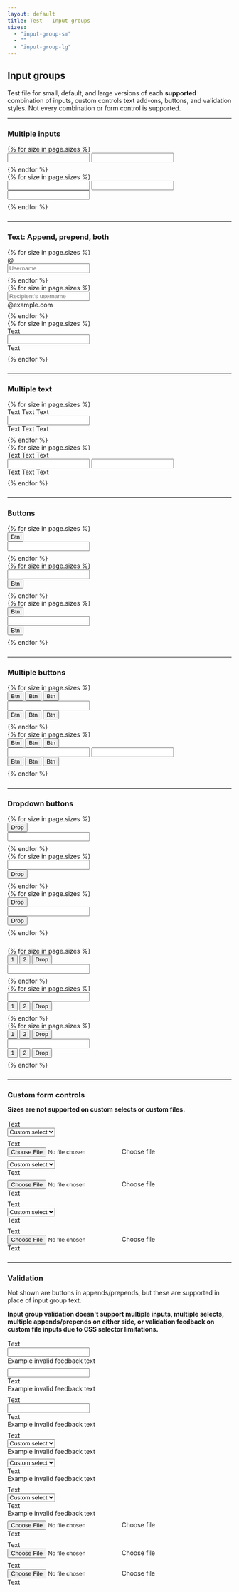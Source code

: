 ```yaml
---
layout: default
title: Test - Input groups
sizes:
  - "input-group-sm"
  - ""
  - "input-group-lg"
---
```


<style>
main { padding: 2rem; }
.input-group { margin-bottom: .5rem; }
.row { margin-top: 1rem; margin-bottom: 1.5rem; }
hr { margin-bottom: 1.5rem; }
h3, p { margin-bottom: 0; }
h2 + p { max-width: var(--breakpoint-md); }
</style>

## Input groups
Test file for small, default, and large versions of each **supported** combination of inputs, custom controls text add-ons, buttons, and validation styles. Not every combination or form control is supported.

---

### Multiple inputs

<div class="row">
  <div class="col-md">
    {% for size in page.sizes %}
    <div class="input-group {{ size }}">
      <input type="text" class="form-control">
      <input type="text" class="form-control">
    </div>
    {% endfor %}
  </div>

  <div class="col-md">
    {% for size in page.sizes %}
    <div class="input-group {{ size }}">
      <input type="text" class="form-control">
      <input type="text" class="form-control">
      <input type="text" class="form-control">
    </div>
    {% endfor %}
  </div>
</div>

---

### Text: Append, prepend, both

<div class="row">
  <div class="col-md">
    {% for size in page.sizes %}
    <div class="input-group {{ size }}">
      <div class="input-group-prepend">
        <span class="input-group-text">@</span>
      </div>
      <input type="text" class="form-control" placeholder="Username">
    </div>
    {% endfor %}
  </div>

  <div class="col-md">
    {% for size in page.sizes %}
    <div class="input-group {{ size }}">
      <input type="text" class="form-control" placeholder="Recipient's username">
      <div class="input-group-append">
        <span class="input-group-text">@example.com</span>
      </div>
    </div>
    {% endfor %}
  </div>

  <div class="col-md">
    {% for size in page.sizes %}
    <div class="input-group {{ size }}">
      <div class="input-group-prepend"><span class="input-group-text">Text</span></div>
      <input type="text" class="form-control">
      <div class="input-group-append"><span class="input-group-text">Text</span></div>
    </div>
    {% endfor %}
  </div>
</div>

---

### Multiple text

<div class="row">
  <div class="col-md">
    {% for size in page.sizes %}
    <div class="input-group {{ size }}">
      <div class="input-group-prepend">
        <span class="input-group-text">Text</span>
        <span class="input-group-text">Text</span>
        <span class="input-group-text">Text</span>
      </div>
      <input type="text" class="form-control">
      <div class="input-group-append">
        <span class="input-group-text">Text</span>
        <span class="input-group-text">Text</span>
        <span class="input-group-text">Text</span>
      </div>
    </div>
    {% endfor %}
  </div>

  <div class="col-md">
    {% for size in page.sizes %}
    <div class="input-group {{ size }}">
      <div class="input-group-prepend">
        <span class="input-group-text">Text</span>
        <span class="input-group-text">Text</span>
        <span class="input-group-text">Text</span>
      </div>
      <input type="text" class="form-control">
      <input type="text" class="form-control">
      <div class="input-group-append">
        <span class="input-group-text">Text</span>
        <span class="input-group-text">Text</span>
        <span class="input-group-text">Text</span>
      </div>
    </div>
    {% endfor %}
  </div>
</div>

---

### Buttons

<div class="row">
  <div class="col-md">
    {% for size in page.sizes %}
    <div class="input-group {{ size }}">
      <div class="input-group-prepend">
        <button class="btn btn-outline-secondary" type="button">Btn</button>
      </div>
      <input type="text" class="form-control" placeholder="">
    </div>
    {% endfor %}
  </div>

  <div class="col-md">
    {% for size in page.sizes %}
    <div class="input-group {{ size }}">
      <input type="text" class="form-control" placeholder="">
      <div class="input-group-append">
        <button class="btn btn-outline-secondary" type="button">Btn</button>
      </div>
    </div>
    {% endfor %}
  </div>

  <div class="col-md">
    {% for size in page.sizes %}
    <div class="input-group {{ size }}">
      <div class="input-group-prepend">
        <button class="btn btn-outline-secondary" type="button">Btn</button>
      </div>
      <input type="text" class="form-control" placeholder="">
      <div class="input-group-append">
        <button class="btn btn-outline-secondary" type="button">Btn</button>
      </div>
    </div>
    {% endfor %}
  </div>
</div>

---

### Multiple buttons

<div class="row">
  <div class="col-md">
    {% for size in page.sizes %}
    <div class="input-group {{ size }}">
      <div class="input-group-prepend">
        <button class="btn btn-outline-secondary" type="button">Btn</button>
        <button class="btn btn-outline-secondary" type="button">Btn</button>
        <button class="btn btn-outline-secondary" type="button">Btn</button>
      </div>
      <input type="text" class="form-control">
      <div class="input-group-append">
        <button class="btn btn-outline-secondary" type="button">Btn</button>
        <button class="btn btn-outline-secondary" type="button">Btn</button>
        <button class="btn btn-outline-secondary" type="button">Btn</button>
      </div>
    </div>
    {% endfor %}
  </div>

  <div class="col-md">
    {% for size in page.sizes %}
    <div class="input-group {{ size }}">
      <div class="input-group-prepend">
        <button class="btn btn-outline-secondary" type="button">Btn</button>
        <button class="btn btn-outline-secondary" type="button">Btn</button>
        <button class="btn btn-outline-secondary" type="button">Btn</button>
      </div>
      <input type="text" class="form-control">
      <input type="text" class="form-control">
      <div class="input-group-append">
        <button class="btn btn-outline-secondary" type="button">Btn</button>
        <button class="btn btn-outline-secondary" type="button">Btn</button>
        <button class="btn btn-outline-secondary" type="button">Btn</button>
      </div>
    </div>
    {% endfor %}
  </div>
</div>

---

### Dropdown buttons

<div class="row">
  <div class="col-md">
    {% for size in page.sizes %}
    <div class="input-group {{ size }}">
      <div class="input-group-prepend">
        <button type="button" class="btn btn-outline-secondary dropdown-toggle" data-toggle="dropdown">Drop</button>
        <div class="dropdown-menu"></div>
      </div>
      <input type="text" class="form-control">
    </div>
    {% endfor %}
  </div>

  <div class="col-md">
    {% for size in page.sizes %}
    <div class="input-group {{ size }}">
      <input type="text" class="form-control">
      <div class="input-group-append">
        <button type="button" class="btn btn-outline-secondary dropdown-toggle" data-toggle="dropdown">Drop</button>
        <div class="dropdown-menu"></div>
      </div>
    </div>
    {% endfor %}
  </div>

  <div class="col-md">
    {% for size in page.sizes %}
    <div class="input-group {{ size }}">
      <div class="input-group-prepend">
        <button type="button" class="btn btn-outline-secondary dropdown-toggle" data-toggle="dropdown">Drop</button>
        <div class="dropdown-menu"></div>
      </div>
      <input type="text" class="form-control">
      <div class="input-group-append">
        <button type="button" class="btn btn-outline-secondary dropdown-toggle" data-toggle="dropdown">Drop</button>
        <div class="dropdown-menu"></div>
      </div>
    </div>
    {% endfor %}
  </div>
</div>

<div class="row">
  <div class="col-md">
    {% for size in page.sizes %}
    <div class="input-group {{ size }}">
      <div class="input-group-prepend">
        <button type="button" class="btn btn-outline-secondary">1</button>
        <button type="button" class="btn btn-outline-secondary">2</button>
        <button type="button" class="btn btn-outline-secondary dropdown-toggle" data-toggle="dropdown">Drop</button>
        <div class="dropdown-menu"></div>
      </div>
      <input type="text" class="form-control">
    </div>
    {% endfor %}
  </div>

  <div class="col-md">
    {% for size in page.sizes %}
    <div class="input-group {{ size }}">
      <input type="text" class="form-control">
      <div class="input-group-append">
        <button type="button" class="btn btn-outline-secondary">1</button>
        <button type="button" class="btn btn-outline-secondary">2</button>
        <button type="button" class="btn btn-outline-secondary dropdown-toggle" data-toggle="dropdown">Drop</button>
        <div class="dropdown-menu"></div>
      </div>
    </div>
    {% endfor %}
  </div>

  <div class="col-md">
    {% for size in page.sizes %}
    <div class="input-group {{ size }}">
      <div class="input-group-prepend">
        <button type="button" class="btn btn-outline-secondary">1</button>
        <button type="button" class="btn btn-outline-secondary">2</button>
        <button type="button" class="btn btn-outline-secondary dropdown-toggle" data-toggle="dropdown">Drop</button>
        <div class="dropdown-menu"></div>
      </div>
      <input type="text" class="form-control">
      <div class="input-group-append">
        <button type="button" class="btn btn-outline-secondary">1</button>
        <button type="button" class="btn btn-outline-secondary">2</button>
        <button type="button" class="btn btn-outline-secondary dropdown-toggle" data-toggle="dropdown">Drop</button>
        <div class="dropdown-menu"></div>
      </div>
    </div>
    {% endfor %}
  </div>
</div>

---

### Custom form controls
<strong class="text-danger">Sizes are not supported on custom selects or custom files.</strong>

<div class="row">
  <div class="col-md">
    <div class="input-group">
      <div class="input-group-prepend"><span class="input-group-text">Text</span></div>
      <select class="custom-select">
        <option selected>Custom select</option>
      </select>
    </div>
    <div class="input-group">
      <div class="input-group-prepend"><span class="input-group-text">Text</span></div>
      <div class="custom-file">
        <input type="file" class="custom-file-input" id="customFile">
        <label class="custom-file-label" for="customFile">Choose file</label>
      </div>
    </div>
  </div>

  <div class="col-md">
    <div class="input-group">
      <select class="custom-select">
        <option selected>Custom select</option>
      </select>
      <div class="input-group-append"><span class="input-group-text">Text</span></div>
    </div>
    <div class="input-group">
      <div class="custom-file">
        <input type="file" class="custom-file-input" id="customFile2">
        <label class="custom-file-label" for="customFile2">Choose file</label>
      </div>
      <div class="input-group-append"><span class="input-group-text">Text</span></div>
    </div>
  </div>

  <div class="col-md">
    <div class="input-group">
      <div class="input-group-prepend"><span class="input-group-text">Text</span></div>
      <select class="custom-select">
        <option selected>Custom select</option>
      </select>
      <div class="input-group-append"><span class="input-group-text">Text</span></div>
    </div>
    <div class="input-group">
      <div class="input-group-prepend"><span class="input-group-text">Text</span></div>
      <div class="custom-file">
        <input type="file" class="custom-file-input" id="customFile3">
        <label class="custom-file-label" for="customFile3">Choose file</label>
      </div>
      <div class="input-group-append"><span class="input-group-text">Text</span></div>
    </div>
  </div>
</div>

---

### Validation
Not shown are buttons in appends/prepends, but these are supported in place of input group text.

<strong class="text-danger">Input group validation doesn't support multiple inputs, multiple selects, multiple appends/prepends on either side, or validation feedback on custom file inputs due to CSS selector limitations.</strong>

<div class="row">
  <div class="col-md">
    <div class="input-group">
      <div class="input-group-prepend">
        <span class="input-group-text">Text</span>
      </div>
      <input type="text" class="form-control is-invalid">
      <div class="invalid-feedback">
        Example invalid feedback text
      </div>
    </div>
    <div class="input-group">
      <input type="text" class="form-control is-invalid">
      <div class="input-group-append">
        <span class="input-group-text">Text</span>
      </div>
      <div class="invalid-feedback">
        Example invalid feedback text
      </div>
    </div>
    <div class="input-group">
      <div class="input-group-prepend">
        <span class="input-group-text">Text</span>
      </div>
      <input type="text" class="form-control is-invalid">
      <div class="input-group-append">
        <span class="input-group-text">Text</span>
      </div>
      <div class="invalid-feedback">
        Example invalid feedback text
      </div>
    </div>
  </div>

  <div class="col-md">
    <div class="input-group">
      <div class="input-group-prepend"><span class="input-group-text">Text</span></div>
      <select class="custom-select is-invalid">
        <option selected>Custom select</option>
      </select>
      <div class="invalid-feedback">
        Example invalid feedback text
      </div>
    </div>
    <div class="input-group">
      <select class="custom-select is-invalid">
        <option selected>Custom select</option>
      </select>
      <div class="input-group-append"><span class="input-group-text">Text</span></div>
      <div class="invalid-feedback">
        Example invalid feedback text
      </div>
    </div>
    <div class="input-group">
      <div class="input-group-prepend"><span class="input-group-text">Text</span></div>
      <select class="custom-select is-invalid">
        <option selected>Custom select</option>
      </select>
      <div class="input-group-append"><span class="input-group-text">Text</span></div>
      <div class="invalid-feedback">
        Example invalid feedback text
      </div>
    </div>
  </div>

  <div class="col-md">
    <div class="input-group">
      <div class="custom-file">
        <input type="file" class="custom-file-input is-invalid" id="customFile4">
        <label class="custom-file-label" for="customFile4">Choose file</label>
      </div>
      <div class="input-group-append"><span class="input-group-text">Text</span></div>
    </div>
    <div class="input-group">
      <div class="input-group-prepend"><span class="input-group-text">Text</span></div>
      <div class="custom-file">
        <input type="file" class="custom-file-input is-invalid" id="customFile5">
        <label class="custom-file-label" for="customFile5">Choose file</label>
      </div>
    </div>
    <div class="input-group">
      <div class="input-group-prepend"><span class="input-group-text">Text</span></div>
      <div class="custom-file">
        <input type="file" class="custom-file-input is-invalid" id="customFile6">
        <label class="custom-file-label" for="customFile6">Choose file</label>
      </div>
      <div class="input-group-append"><span class="input-group-text">Text</span></div>
    </div>
  </div>
</div>
